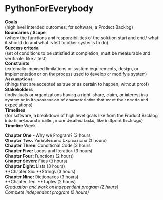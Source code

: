 # PythonForEverybody
**Goals** </br>
(high level intended outcomes; for software, a Product Backlog)</br>
**Boundaries / Scope** </br>
(where the functions and responsibilities of the solution start and end / what it should do and what is left to other systems to do)</br>
**Success criteria** </br>
(set of conditions to be satisfied at completion; must be measurable and verifiable, like a test)</br>
**Constraints**</br>
(externally imposed limitations on system requirements, design, or implementation or on the process used to develop or modify a system)</br>
**Assumptions**</br>
(things that are accepted as true or as certain to happen, without proof)</br>
**Stakeholders** </br>
(individuals or organizations having a right, share, claim, or interest in a system or in its possession of characteristics that meet their needs and expectations)</br>
**Timelines** </br>
(for software, a breakdown of high level goals like from the Product Backlog into time-bound smaller, more detailed tasks, like in Sprint Backlogs)</br>
**Timeline**
Week: 

**Chapter One** - Why we Program? (3 hours)</br>
**Chapter Two:** Variables and Expressions (3 hours)</br>
**Chapter Three:** Conditional Code (3 hours)</br>
**Chapter Five:** Loops and Iteration (3 hours)</br>
**Chapter Four:** Functions (2 hours)</br>
**Chapter Seven:** Files (3 hours)</br>
**Chapter Eight:** Lists (3 hours)</br>
**Chapter Six: **Strings (3 hours)</br>
**Chapter Nine:** Dictionaries (3 hours)</br>
**Chapter Ten: **Tuples (2 hours)</br>
*Graduation and work on independent program (2 hours)</br>
Complete independent program (2 hours)</br>*
